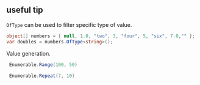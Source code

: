 ## useful tip
`OfType` can be used to filter specific type of value.
``` cs
object[] numbers = { null, 1.0, "two", 3, "four", 5, "six", 7.0,"" };
var doubles = numbers.OfType<string>();
```

Value generation.
``` cs
 Enumerable.Range(100, 50)
 
 Enumerable.Repeat(7, 10)
```

